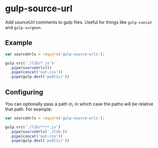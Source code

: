 # gulp-source-url
Add sourceUrl comments to gulp files. Useful for things like `gulp-concat` and
`gulp-surgeon`.

## Example

```js
var sourceUrls = require('gulp-source-urls');

gulp.src('./lib/*.js')
  .pipe(sourceUrls())
  .pipe(concat('out.css'))
  .pipe(gulp.dest('public/'))
```

## Configuring

You can optionally pass a path in, in which case the paths will be relative that
path. For example:

```js
var sourceUrls = require('gulp-source-urls');

gulp.src('./lib/**/*.js')
  .pipe(sourceUrls('./lib'))
  .pipe(concat('out.css'))
  .pipe(gulp.dest('public/'))
```
